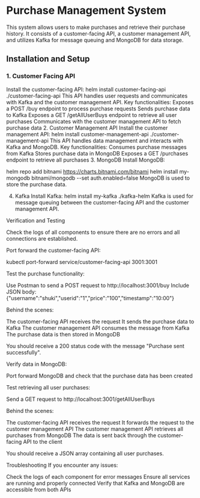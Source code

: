 # Purchase Management System
This system allows users to make purchases and retrieve their purchase history. It consists of a customer-facing API, a customer management API, and utilizes Kafka for message queuing and MongoDB for data storage.

## Installation and Setup

### 1. Customer Facing API
Install the customer-facing API:
helm install customer-facing-api ./customer-facing-api
This API handles user requests and communicates with Kafka and the customer management API.
Key functionalities:
Exposes a POST /buy endpoint to process purchase requests
Sends purchase data to Kafka
Exposes a GET /getAllUserBuys endpoint to retrieve all user purchases
Communicates with the customer management API to fetch purchase data
2. Customer Management API
Install the customer management API:
helm install customer-management-api ./customer-management-api
This API handles data management and interacts with Kafka and MongoDB.
Key functionalities:
Consumes purchase messages from Kafka
Stores purchase data in MongoDB
Exposes a GET /purchases endpoint to retrieve all purchases
3. MongoDB
Install MongoDB:

helm repo add bitnami https://charts.bitnami.com/bitnami
helm install my-mongodb bitnami/mongodb --set auth.enabled=false
MongoDB is used to store the purchase data.

4. Kafka
Install Kafka:
helm install my-kafka ./kafka-helm
Kafka is used for message queuing between the customer-facing API and the customer management API.

Verification and Testing

Check the logs of all components to ensure there are no errors and all connections are established.

 
 
 
Port forward the customer-facing API:
 
kubectl port-forward service/customer-facing-api 3001:3001

Test the purchase functionality:

Use Postman to send a POST request to http://localhost:3001/buy
Include JSON body: {"username":"shuki","userid":"1","price":"100","timestamp":"10:00"}

Behind the scenes:

The customer-facing API receives the request
It sends the purchase data to Kafka
The customer management API consumes the message from Kafka
The purchase data is then stored in MongoDB

You should receive a 200 status code with the message "Purchase sent successfully".
 
Verify data in MongoDB:

Port forward MongoDB and check that the purchase data has been created

 


Test retrieving all user purchases:

Send a GET request to http://localhost:3001/getAllUserBuys

Behind the scenes:

The customer-facing API receives the request
It forwards the request to the customer management API
The customer management API retrieves all purchases from MongoDB
The data is sent back through the customer-facing API to the client

You should receive a JSON array containing all user purchases.
 
Troubleshooting
If you encounter any issues:

Check the logs of each component for error messages
Ensure all services are running and properly connected
Verify that Kafka and MongoDB are accessible from both APIs


